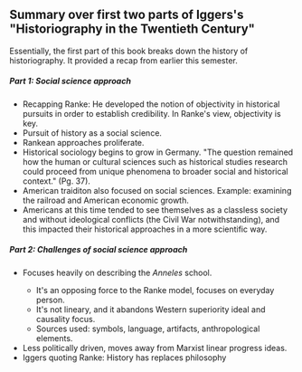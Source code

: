 <h2>Summary over first two parts of Iggers's "Historiography in the Twentieth Century"</h2>
<p> Essentially, the first part of this book breaks down the history of historiography. It provided a recap from earlier this semester.</p>
<h5>Part 1: Social science approach</h5>
<ul>
<li>Recapping Ranke: He developed the notion of objectivity in historical pursuits in order to establish credibility. In Ranke's view, objectivity is key.</li>
<li>Pursuit of history as a social science.</li>
<li>Rankean approaches proliferate.</li>
<li>Historical sociology begins to grow in Germany. "The question remained how the human or cultural sciences such as historical studies research could proceed from unique phenomena to broader social and historical context." (Pg. 37).</li>
<li>American traiditon also focused on social sciences. Example: examining the railroad and American economic growth.</li>
<li>Americans at this time tended to see themselves as a classless society and without ideological conflicts (the Civil War notwithstanding), and this impacted their historical approaches in a more scientific way.</li>
</ul>
<h5>Part 2: Challenges of social science approach</h5>
<ul>
<li>Focuses heavily on describing the <i>Anneles</i> school.</li>
<ul>
<li>It's an opposing force to the Ranke model, focuses on everyday person.</li>
<li>It's not lineary, and it abandons Western superiority ideal and causality focus.</li>
<li>Sources used: symbols, language, artifacts, anthropological elements.</li>
</ul>
<li>Less politically driven, moves away from Marxist linear progress ideas.</li>
<li>Iggers quoting Ranke: History has replaces philosophy</li>
<ul>

